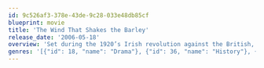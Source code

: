 ```yaml
---
id: 9c526af3-378e-43de-9c28-033e48db85cf
blueprint: movie
title: 'The Wind That Shakes the Barley'
release_date: '2006-05-18'
overview: 'Set during the 1920’s Irish revolution against the British, an Irish medical student is about to start his new job in London – but after he witnesses the mercenary atrocities of the British, he decides to join his brother in the IRA to fight for Irish independence.'
genres: '[{"id": 18, "name": "Drama"}, {"id": 36, "name": "History"}, {"id": 10752, "name": "War"}]'
---
```

